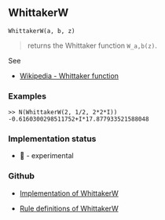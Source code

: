 ## WhittakerW

```
WhittakerW(a, b, z)
```

> returns the Whittaker function `W_a,b(z)`.

See
* [Wikipedia - Whittaker function](https://en.wikipedia.org/wiki/Whittaker_function)
 
### Examples

```
>> N(WhittakerW(2, 1/2, 2*2*I)) 
-0.6160300298511752+I*17.877933521588048
```
  

### Implementation status

* &#x1F9EA; - experimental

### Github

* [Implementation of WhittakerW](https://github.com/axkr/symja_android_library/blob/master/symja_android_library/matheclipse-core/src/main/java/org/matheclipse/core/builtin/HypergeometricFunctions.java#L1932) 

* [Rule definitions of WhittakerW](https://github.com/axkr/symja_android_library/blob/master/symja_android_library/rules/WhittakerWRules.m) 
